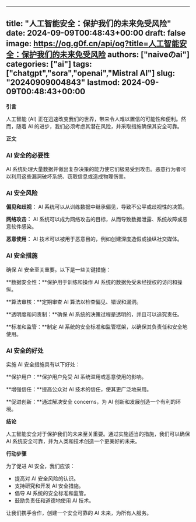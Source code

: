 
---
title: "人工智能安全：保护我们的未来免受风险"
date: 2024-09-09T00:48:43+00:00
draft: false
image: https://og.g0f.cn/api/og?title=人工智能安全：保护我们的未来免受风险
authors: ["naiveのai"]
categories: ["ai"]
tags: ["chatgpt","sora","openai","Mistral AI"]
slug: "20240909004843"
lastmod: 2024-09-09T00:48:43+00:00
---
**引言**

人工智能 (AI) 正在迅速改变我们的世界，带来令人难以置信的可能性和便利。然而，随着 AI 的进步，我们必须考虑其潜在风险，并采取措施确保其安全可靠。

**正文**

### AI 安全的必要性

AI 系统处理大量数据并做出复杂决策的能力使它们极易受到攻击。恶意行为者可以利用这些漏洞破坏系统、窃取信息或造成物理伤害。

### AI 安全风险

**偏见和歧视：** AI 系统可以从训练数据中继承偏见，导致不公平或歧视性的决策。

**网络攻击：** AI 系统可以成为网络攻击的目标，从而导致数据泄露、系统故障或恶意软件感染。

**恶意使用：** AI 技术可以被用于恶意目的，例如创建深度造假或操纵社交媒体。

### AI 安全措施

确保 AI 安全至关重要。以下是一些关键措施：

**数据安全性：**保护用于训练和操作 AI 系统的数据免受未经授权的访问和操纵。

**算法审核：**定期审查 AI 算法以检查偏见、错误和漏洞。

**透明度和问责制：**确保 AI 系统的决策过程是透明的，并且可以追究责任。

**标准和监管：**制定 AI 系统的安全标准和监管框架，以确保其负责任和安全地使用。

### AI 安全的好处

实施 AI 安全措施具有以下好处：

**保护用户：**保护用户免受 AI 系统滥用或恶意使用的影响。

**增强信任：**提高公众对 AI 技术的信任，使其更广泛地采用。

**促进创新：**通过解决安全 concerns，为 AI 创新和发展创造一个有利的环境。

**结论**

人工智能安全对于保护我们的未来至关重要。通过实施适当的措施，我们可以确保 AI 系统安全可靠，并为人类和技术创造一个更美好的未来。

**行动步骤**

为了促进 AI 安全，我们应该：

* 提高对 AI 安全风险的认识。
* 支持研究和开发 AI 安全措施。
* 倡导 AI 系统的安全标准和监管。
* 鼓励负责任和道德地使用 AI 技术。

让我们携手合作，创建一个安全可靠的 AI 未来，为所有人服务。